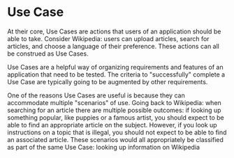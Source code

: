 # Use Case
At their core, Use Cases are actions that users of an application should be able to take. Consider Wikipedia: users can upload articles, search for articles, and choose a language of their preference. These actions can all be construed as Use Cases. 

Use Cases are a helpful way of organizing requirements and features of an application that need to be tested. The criteria to "successfully" complete a Use Case are typically going to be augmented by other requirements.

One of the reasons Use Cases are useful is because they can accommodate multiple "scenarios" of use. Going back to Wikipedia: when searching for an article there are multiple possible outcomes: if looking up something popular, like puppies or a famous artist, you should expect to be able to find an appropriate article on the subject. However, if you look up instructions on a topic that is illegal, you should not expect to be able to find an associated article. These scenarios would all appropriately be classified as part of the same Use Case: looking up information on Wikipedia